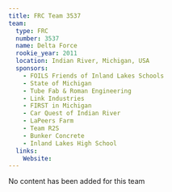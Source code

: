 ```yaml
---
title: FRC Team 3537
team:
  type: FRC
  number: 3537
  name: Delta Force
  rookie_year: 2011
  location: Indian River, Michigan, USA
  sponsors:
    - FOILS Friends of Inland Lakes Schools
    - State of Michigan
    - Tube Fab & Roman Engineering
    - Link Industries
    - FIRST in Michigan
    - Car Quest of Indian River
    - LaPeers Farm
    - Team R2S
    - Bunker Concrete
    - Inland Lakes High School
  links:
    Website: 
---
```

No content has been added for this team